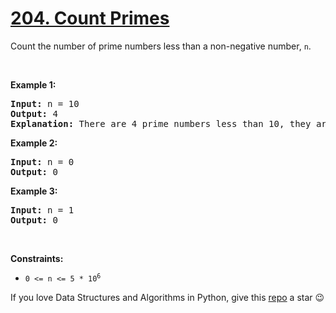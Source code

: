 # [204. Count Primes][title]

<p>Count the number of prime numbers less than a non-negative number, <code>n</code>.</p>
<p> </p>
<p><strong>Example 1:</strong></p>
<pre><strong>Input:</strong> n = 10
<strong>Output:</strong> 4
<strong>Explanation:</strong> There are 4 prime numbers less than 10, they are 2, 3, 5, 7.
</pre>
<p><strong>Example 2:</strong></p>
<pre><strong>Input:</strong> n = 0
<strong>Output:</strong> 0
</pre>
<p><strong>Example 3:</strong></p>
<pre><strong>Input:</strong> n = 1
<strong>Output:</strong> 0
</pre>
<p> </p>
<p><strong>Constraints:</strong></p>
<ul>
<li><code>0 &lt;= n &lt;= 5 * 10<sup>6</sup></code></li>
</ul>


If you love Data Structures and Algorithms in Python, give this [repo][me] a star :wink:

[title]: https://leetcode.com/problems/count-primes
[me]: https://github.com/bumblebee211196/awesome-python-leetcode